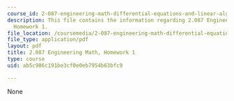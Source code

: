 ```yaml
---
course_id: 2-087-engineering-math-differential-equations-and-linear-algebra-fall-2014
description: This file contains the information regarding 2.087 Engineering Math,
  Homework 1.
file_location: /coursemedia/2-087-engineering-math-differential-equations-and-linear-algebra-fall-2014/ab5c986c191be3cf0e0eb7954b63bfc9_MIT2_087F14_Homework1.pdf
file_type: application/pdf
layout: pdf
title: 2.087 Engineering Math, Homework 1
type: course
uid: ab5c986c191be3cf0e0eb7954b63bfc9

---
```

None